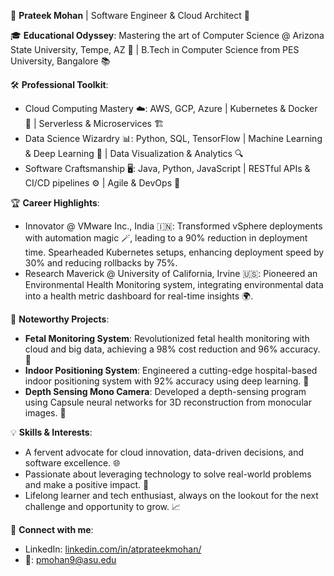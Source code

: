 
🌟 **Prateek Mohan** | Software Engineer & Cloud Architect 🚀

🎓 **Educational Odyssey**: Mastering the art of Computer Science @ Arizona State University, Tempe, AZ 🌵 | B.Tech in Computer Science from PES University, Bangalore 📚

🛠 **Professional Toolkit**:
- Cloud Computing Mastery ☁️: AWS, GCP, Azure | Kubernetes & Docker 🐳 | Serverless & Microservices 🏗
- Data Science Wizardry 📊: Python, SQL, TensorFlow | Machine Learning & Deep Learning 🤖 | Data Visualization & Analytics 🔍
- Software Craftsmanship 🖥: Java, Python, JavaScript | RESTful APIs & CI/CD pipelines ⚙️ | Agile & DevOps 🔄

🏆 **Career Highlights**:
- Innovator @ VMware Inc., India 🇮🇳: Transformed vSphere deployments with automation magic 🪄, leading to a 90% reduction in deployment time. Spearheaded Kubernetes setups, enhancing deployment speed by 30% and reducing rollbacks by 75%.
- Research Maverick @ University of California, Irvine 🇺🇸: Pioneered an Environmental Health Monitoring system, integrating environmental data into a health metric dashboard for real-time insights 🌍.

🚀 **Noteworthy Projects**:
- **Fetal Monitoring System**: Revolutionized fetal health monitoring with cloud and big data, achieving a 98% cost reduction and 96% accuracy. 🍼
- **Indoor Positioning System**: Engineered a cutting-edge hospital-based indoor positioning system with 92% accuracy using deep learning. 🏥
- **Depth Sensing Mono Camera**: Developed a depth-sensing program using Capsule neural networks for 3D reconstruction from monocular images. 📸

💡 **Skills & Interests**:
- A fervent advocate for cloud innovation, data-driven decisions, and software excellence. 🌐
- Passionate about leveraging technology to solve real-world problems and make a positive impact. 💖
- Lifelong learner and tech enthusiast, always on the lookout for the next challenge and opportunity to grow. 📈

🔗 **Connect with me**:
- LinkedIn: [linkedin.com/in/atprateekmohan/](https://www.linkedin.com/in/atprateekmohan/)
- 📧: pmohan9@asu.edu

